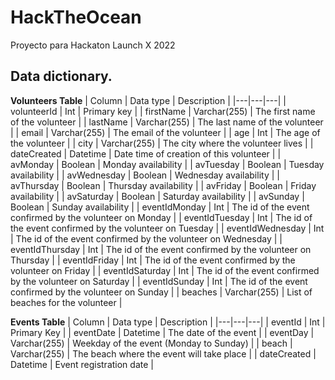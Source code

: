 # HackTheOcean
Proyecto para Hackaton Launch X 2022


## Data dictionary.

**Volunteers Table**
| Column | Data type | Description |
|---|---|---|
| volunteerId | Int | Primary key |
| firstName | Varchar(255) | The first name of the volunteer |
| lastName | Varchar(255) | The last name of the volunteer |
| email | Varchar(255) | The email of the volunteer |
| age | Int | The age of the volunteer |
| city | Varchar(255) | The city where the volunteer lives |
| dateCreated | Datetime | Date time of creation of this volunteer |
| avMonday | Boolean | Monday availability |
| avTuesday | Boolean | Tuesday availability |
| avWednesday | Boolean | Wednesday availability |
| avThursday | Boolean | Thursday availability |
| avFriday | Boolean | Friday availability |
| avSaturday | Boolean | Saturday availability |
| avSunday | Boolean | Sunday availability |
| eventIdMonday | Int | The id of the event confirmed by the volunteer on Monday |
| eventIdTuesday | Int | The id of the event confirmed by the volunteer on Tuesday |
| eventIdWednesday | Int | The id of the event confirmed by the volunteer on Wednesday |
| eventIdThursday | Int | The id of the event confirmed by the volunteer on Thursday |
| eventIdFriday | Int | The id of the event confirmed by the volunteer on Friday |
| eventIdSaturday | Int | The id of the event confirmed by the volunteer on Saturday |
| eventIdSunday | Int | The id of the event confirmed by the volunteer on Sunday |
| beaches | Varchar(255) | List of beaches for the volunteer |


**Events Table**
| Column | Data type | Description |
|---|---|---|
| eventId | Int | Primary Key |
| eventDate | Datetime | The date of the event |
| eventDay | Varchar(255) | Weekday of the event (Monday to Sunday) |
| beach | Varchar(255) | The beach where the event will take place |
| dateCreated | Datetime | Event registration date |